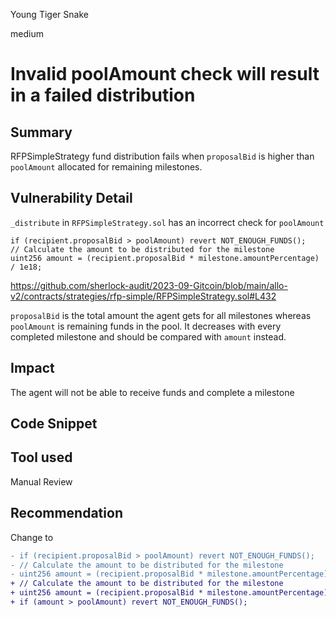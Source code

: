Young Tiger Snake

medium

# Invalid poolAmount check will result in a failed distribution
## Summary
RFPSimpleStrategy fund distribution fails when `proposalBid` is higher than `poolAmount` allocated for remaining milestones.
 
## Vulnerability Detail
`_distribute` in `RFPSimpleStrategy.sol` has an incorrect check for `poolAmount` 
```solidity
if (recipient.proposalBid > poolAmount) revert NOT_ENOUGH_FUNDS();
// Calculate the amount to be distributed for the milestone
uint256 amount = (recipient.proposalBid * milestone.amountPercentage) / 1e18;
```

https://github.com/sherlock-audit/2023-09-Gitcoin/blob/main/allo-v2/contracts/strategies/rfp-simple/RFPSimpleStrategy.sol#L432

`proposalBid` is the total amount the agent gets for all milestones whereas `poolAmount` is remaining funds in the pool. It decreases with every completed milestone and should be compared with `amount` instead.
 
## Impact
The agent will not be able to receive funds and complete a milestone

## Code Snippet

## Tool used

Manual Review

## Recommendation
Change to
```diff
- if (recipient.proposalBid > poolAmount) revert NOT_ENOUGH_FUNDS();
- // Calculate the amount to be distributed for the milestone
- uint256 amount = (recipient.proposalBid * milestone.amountPercentage) / 1e18;
+ // Calculate the amount to be distributed for the milestone
+ uint256 amount = (recipient.proposalBid * milestone.amountPercentage) / 1e18;
+ if (amount > poolAmount) revert NOT_ENOUGH_FUNDS();
```